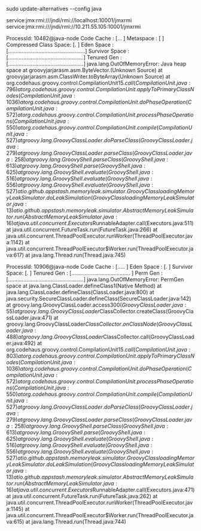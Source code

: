 sudo update-alternatives --config java

service:jmx:rmi:///jndi/rmi://localhost:10001/jmxrmi
service:jmx:rmi:///jndi/rmi://10.211.55.105:10001/jmxrmi

ProcessId: 10482@java-node
Code Cache            : [...                                               ]
Metaspace             : [                                                  ]
Compressed Class Space: [.                                                 ]
Eden Space            : [...................................................]
Survivor Space        : [..................................................]
Tenured Gen           : [..................................................]
java.lang.OutOfMemoryError: Java heap space
	at groovyjarjarasm.asm.ByteVector.<init>(Unknown Source)
	at groovyjarjarasm.asm.ClassWriter.toByteArray(Unknown Source)
	at org.codehaus.groovy.control.CompilationUnit$15.call(CompilationUnit.java:796)
	at org.codehaus.groovy.control.CompilationUnit.applyToPrimaryClassNodes(CompilationUnit.java:1036)
	at org.codehaus.groovy.control.CompilationUnit.doPhaseOperation(CompilationUnit.java:572)
	at org.codehaus.groovy.control.CompilationUnit.processPhaseOperations(CompilationUnit.java:550)
	at org.codehaus.groovy.control.CompilationUnit.compile(CompilationUnit.java:527)
	at groovy.lang.GroovyClassLoader.doParseClass(GroovyClassLoader.java:279)
	at groovy.lang.GroovyClassLoader.parseClass(GroovyClassLoader.java:258)
	at groovy.lang.GroovyShell.parseClass(GroovyShell.java:613)
	at groovy.lang.GroovyShell.parse(GroovyShell.java:625)
	at groovy.lang.GroovyShell.evaluate(GroovyShell.java:516)
	at groovy.lang.GroovyShell.evaluate(GroovyShell.java:556)
	at groovy.lang.GroovyShell.evaluate(GroovyShell.java:527)
	at io.github.appstash.memoryleak.simulator.GroovyClassloadingMemoryLeakSimulator.doLeakSimulation(GroovyClassloadingMemoryLeakSimulator.java:13)
	at io.github.appstash.memoryleak.simulator.AbstractMemoryLeakSimulator.run(AbstractMemoryLeakSimulator.java:16)
	at java.util.concurrent.Executors$RunnableAdapter.call(Executors.java:511)
	at java.util.concurrent.FutureTask.run(FutureTask.java:266)
	at java.util.concurrent.ThreadPoolExecutor.runWorker(ThreadPoolExecutor.java:1142)
	at java.util.concurrent.ThreadPoolExecutor$Worker.run(ThreadPoolExecutor.java:617)
	at java.lang.Thread.run(Thread.java:745)
	
ProcessId: 10906@java-node
Code Cache    : [.....                                             ]
Eden Space    : [.                                                 ]
Survivor Space: [.                                                 ]
Tenured Gen   : [.......................................           ]
Perm Gen      : [..................................................]
java.lang.OutOfMemoryError: PermGen space
	at java.lang.ClassLoader.defineClass1(Native Method)
	at java.lang.ClassLoader.defineClass(ClassLoader.java:800)
	at java.security.SecureClassLoader.defineClass(SecureClassLoader.java:142)
	at groovy.lang.GroovyClassLoader.access$300(GroovyClassLoader.java:55)
	at groovy.lang.GroovyClassLoader$ClassCollector.createClass(GroovyClassLoader.java:471)
	at groovy.lang.GroovyClassLoader$ClassCollector.onClassNode(GroovyClassLoader.java:488)
	at groovy.lang.GroovyClassLoader$ClassCollector.call(GroovyClassLoader.java:492)
	at org.codehaus.groovy.control.CompilationUnit$15.call(CompilationUnit.java:803)
	at org.codehaus.groovy.control.CompilationUnit.applyToPrimaryClassNodes(CompilationUnit.java:1036)
	at org.codehaus.groovy.control.CompilationUnit.doPhaseOperation(CompilationUnit.java:572)
	at org.codehaus.groovy.control.CompilationUnit.processPhaseOperations(CompilationUnit.java:550)
	at org.codehaus.groovy.control.CompilationUnit.compile(CompilationUnit.java:527)
	at groovy.lang.GroovyClassLoader.doParseClass(GroovyClassLoader.java:279)
	at groovy.lang.GroovyClassLoader.parseClass(GroovyClassLoader.java:258)
	at groovy.lang.GroovyShell.parseClass(GroovyShell.java:613)
	at groovy.lang.GroovyShell.parse(GroovyShell.java:625)
	at groovy.lang.GroovyShell.evaluate(GroovyShell.java:516)
	at groovy.lang.GroovyShell.evaluate(GroovyShell.java:556)
	at groovy.lang.GroovyShell.evaluate(GroovyShell.java:527)
	at io.github.appstash.memoryleak.simulator.GroovyClassloadingMemoryLeakSimulator.doLeakSimulation(GroovyClassloadingMemoryLeakSimulator.java:13)
	at io.github.appstash.memoryleak.simulator.AbstractMemoryLeakSimulator.run(AbstractMemoryLeakSimulator.java:16)
	at java.util.concurrent.Executors$RunnableAdapter.call(Executors.java:471)
	at java.util.concurrent.FutureTask.run(FutureTask.java:262)
	at java.util.concurrent.ThreadPoolExecutor.runWorker(ThreadPoolExecutor.java:1145)
	at java.util.concurrent.ThreadPoolExecutor$Worker.run(ThreadPoolExecutor.java:615)
	at java.lang.Thread.run(Thread.java:744)